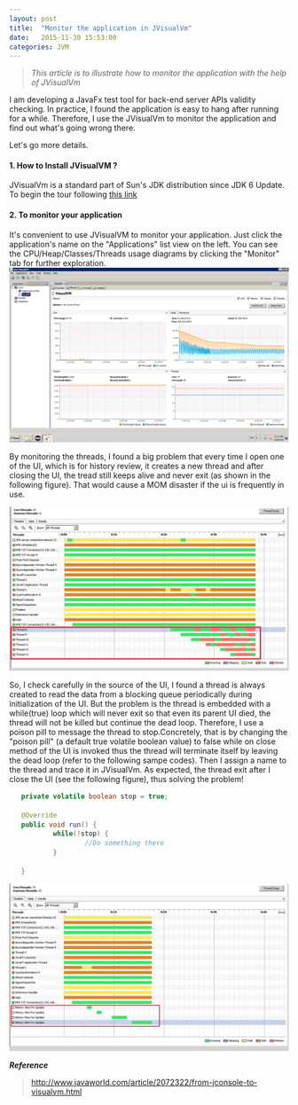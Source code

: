 ```yaml
---
layout: post
title:  "Monitor the application in JVisualVm"
date:   2015-11-30 15:53:00
categories: JVM
---
```


> *This article is to illustrate how to monitor the application with the help of JVisualVm*

I am developing a JavaFx test tool for back-end server APIs validity checking. In practice, I found the application is easy to hang after running for a while. Therefore, I use the JVisualVm to monitor the application and find out what's going wrong there.

Let's go more details.

#### 1. How to Install JVisualVM ?
JVisualVm is a standard part of Sun's JDK distribution since JDK 6 Update. To begin the tour following [this link](https://docs.oracle.com/javase/8/docs/technotes/guides/visualvm/intro.html)

#### 2. To monitor your application
It's convenient to use JVisualVM to monitor your application. Just click the application's name on the "Applications" list view on the left. You can see the CPU/Heap/Classes/Threads usage diagrams by clicking the "Monitor" tab for further exploration.
![Alt text](/resources/jvisualvm/monitor.PNG)

By monitoring the threads, I found a big problem that every time I open one of the UI, which is for history review, it creates a new thread and after closing the UI, the tread still keeps alive and never exit (as shown in the following figure). That would cause a MOM disaster if the ui is frequently in use.

![Alt text](/resources/jvisualvm/thread-trace.jpg)

So, I check carefully in the source of the UI, I found a thread is always created to read the data from a blocking queue periodically during initialization of the UI. But the problem is the thread is embedded with a while(true) loop which will never exit so that even its parent UI died, the thread will not be killed but continue the dead loop. Therefore, I use a poison pill to message the thread to stop.Concretely, that is by changing the "poison pill" (a default true volatile boolean value) to false while on close method of the UI is invoked thus the thread will terminate itself by leaving the dead loop (refer to the following sampe codes). Then I assign a name to the thread and trace it in JVisualVm. As expected, the thread exit after I close the UI (see the following figure), thus solving the problem!

```java
   private volatile boolean stop = true;

   @Override
   public void run() {
           while(!stop) {
                   //Do something there
           }

   }

```

![Alt text](/resources/jvisualvm/thread-trace-1.jpg)

***Reference***
> <http://www.javaworld.com/article/2072322/from-jconsole-to-visualvm.html>

